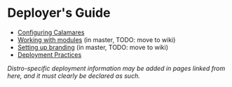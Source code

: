 # Deployer's Guide

* [Configuring Calamares](Configuring-Calamares)
* [Working with modules](https://github.com/calamares/calamares/blob/master/src/modules/README.md) (in master, TODO: move to wiki)
* [Setting up branding](https://github.com/calamares/calamares/blob/master/src/branding/README.md) (in master, TODO: move to wiki)
* [Deployment Practices](Deployment-Practices)

_Distro-specific deployment information may be added in pages linked from here, and it must clearly be declared as such._





